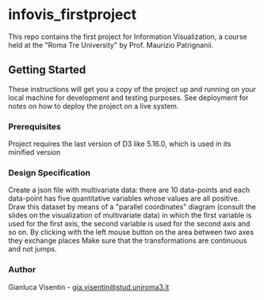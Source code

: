 # infovis_firstproject

This repo contains the first project for Information Visualization, a course held at the "Roma Tre University" by Prof. Maurizio Patrignanii.

## Getting Started

These instructions will get you a copy of the project up and running on your local machine for development and testing purposes. See deployment for notes on how to deploy the project on a live system.

### Prerequisites

Project requires the last version of D3 like 5.16.0, which is used in its minified version

### Design Specification
Create a json file with multivariate data: there are 10 data-points and each data-point has five quantitative variables whose values are all positive. Draw this dataset by means of a "parallel coordinates" diagram (consult the slides on the visualization of multivariate data) in which the first variable is used for the first axis, the second variable is used for the second axis and so on. By clicking with the left mouse button on the area between two axes they exchange places Make sure that the transformations are continuous and not jumps.

### Author
Gianluca Visentin - gia.visentin@stud.uniroma3.it
